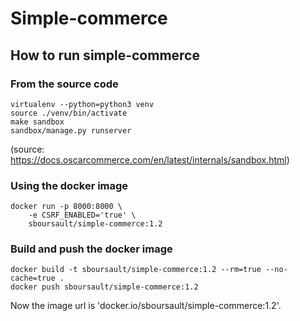 # Simple-commerce

## How to run simple-commerce

### From the source code
    
    virtualenv --python=python3 venv  
    source ./venv/bin/activate
    make sandbox
    sandbox/manage.py runserver

(source: https://docs.oscarcommerce.com/en/latest/internals/sandbox.html)

### Using the docker image

	docker run -p 8000:8000 \
        -e CSRF_ENABLED='true' \
        sboursault/simple-commerce:1.2

### Build and push the docker image

    docker build -t sboursault/simple-commerce:1.2 --rm=true --no-cache=true .
    docker push sboursault/simple-commerce:1.2

Now the image url is 'docker.io/sboursault/simple-commerce:1.2'.
    
